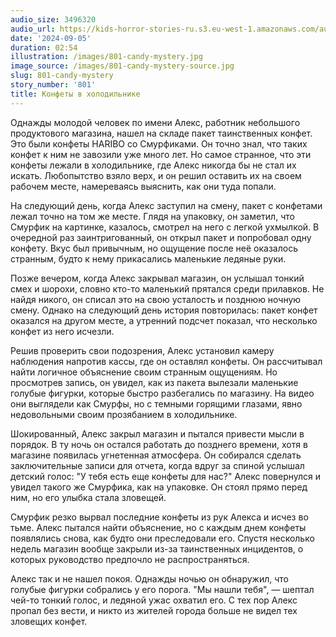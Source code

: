 ```yaml
---
audio_size: 3496320
audio_url: https://kids-horror-stories-ru.s3.eu-west-1.amazonaws.com/audio/801-candy-mystery.mp3
date: '2024-09-05'
duration: 02:54
illustration: /images/801-candy-mystery.jpg
image_source: /images/801-candy-mystery-source.jpg
slug: 801-candy-mystery
story_number: '801'
title: Конфеты в холодильнике
---
```


Однажды молодой человек по имени Алекс, работник небольшого продуктового магазина, нашел на складе пакет таинственных конфет. Это были конфеты HARIBO со Смурфиками. Он точно знал, что таких конфет к ним не завозили уже много лет. Но самое странное, что эти конфеты лежали в холодильнике, где Алекс никогда бы не стал их искать. Любопытство взяло верх, и он решил оставить их на своем рабочем месте, намереваясь выяснить, как они туда попали.

На следующий день, когда Алекс заступил на смену, пакет с конфетами лежал точно на том же месте. Глядя на упаковку, он заметил, что Смурфик на картинке, казалось, смотрел на него с легкой ухмылкой. В очередной раз заинтригованный, он открыл пакет и попробовал одну конфету. Вкус был привычным, но ощущение после неё оказалось странным, будто к нему прикасались маленькие ледяные руки.

Позже вечером, когда Алекс закрывал магазин, он услышал тонкий смех и шорохи, словно кто-то маленький прятался среди прилавков. Не найдя никого, он списал это на свою усталость и позднюю ночную смену. Однако на следующий день история повторилась: пакет конфет оказался на другом месте, а утренний подсчет показал, что несколько конфет из него исчезли.

Решив проверить свои подозрения, Алекс установил камеру наблюдения напротив кассы, где он оставлял конфеты. Он рассчитывал найти логичное объяснение своим странным ощущениям. Но просмотрев запись, он увидел, как из пакета вылезали маленькие голубые фигурки, которые быстро разбегались по магазину. На видео они выглядели как Смурфы, но с темными горящими глазами, явно недовольными своим прозябанием в холодильнике.

Шокированный, Алекс закрыл магазин и пытался привести мысли в порядок. В ту ночь он остался работать до позднего времени, хотя в магазине появилась угнетенная атмосфера. Он собирался сделать заключительные записи для отчета, когда вдруг за спиной услышал детский голос: "У тебя есть еще конфеты для нас?" Алекс повернулся и увидел такого же Смурфика, как на упаковке. Он стоял прямо перед ним, но его улыбка стала зловещей.

Смурфик резко вырвал последние конфеты из рук Алекса и исчез во тьме. Алекс пытался найти объяснение, но с каждым днем конфеты появлялись снова, как будто они преследовали его. Спустя несколько недель магазин вообще закрыли из-за таинственных инцидентов, о которых руководство предпочло не распространяться.

Алекс так и не нашел покоя. Однажды ночью он обнаружил, что голубые фигурки собрались у его порога. "Мы нашли тебя", — шептал чей-то тонкий голос, и ледяной ужас охватил его. С тех пор Алекс пропал без вести, и никто из жителей города больше не видел тех зловещих конфет.